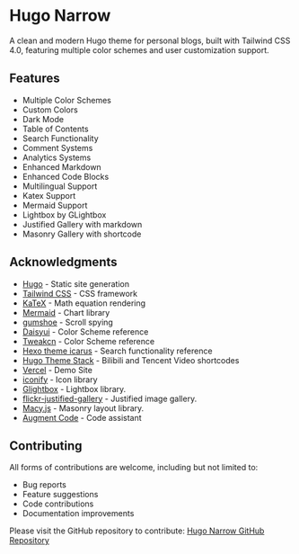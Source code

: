 # Hugo Narrow

A clean and modern Hugo theme for personal blogs, built with Tailwind CSS 4.0, featuring multiple color schemes and user customization support.

## Features

- Multiple Color Schemes
- Custom Colors
- Dark Mode
- Table of Contents
- Search Functionality
- Comment Systems
- Analytics Systems
- Enhanced Markdown
- Enhanced Code Blocks
- Multilingual Support
- Katex Support
- Mermaid Support
- Lightbox by GLightbox
- Justified Gallery with markdown
- Masonry Gallery with shortcode


## Acknowledgments

- [Hugo](https://gohugo.io/) - Static site generation
- [Tailwind CSS](https://tailwindcss.com/) - CSS framework
- [KaTeX](https://katex.org/) - Math equation rendering
- [Mermaid](https://mermaid.js.org/) - Chart library
- [gumshoe](https://github.com/cferdinandi/gumshoe) - Scroll spying
- [Daisyui](https://daisyui.com/) - Color Scheme reference
- [Tweakcn](https://tweakcn.com/) - Color Scheme reference
- [Hexo theme icarus](https://github.com/ppoffice/hexo-theme-icarus) - Search functionality reference
- [Hugo Theme Stack](https://stack.jimmycai.com/) - Bilibili and Tencent Video shortcodes
- [Vercel](https://vercel.com) - Demo Site
- [iconify](https://iconify.design/) - Icon library
- [Glightbox](https://github.com/biati-digital/glightbox) - Lightbox library.
- [flickr-justified-gallery](https://github.com/nk-o/flickr-justified-gallery) - Justified image gallery.
- [Macy.js](https://github.com/bigbite/macy.js) - Masonry layout library.
- [Augment Code](https://www.augmentcode.com/) - Code assistant


## Contributing

All forms of contributions are welcome, including but not limited to:

- Bug reports
- Feature suggestions
- Code contributions
- Documentation improvements

Please visit the GitHub repository to contribute: [Hugo Narrow GitHub Repository](https://github.com/tom2almighty/hugo-narrow)
